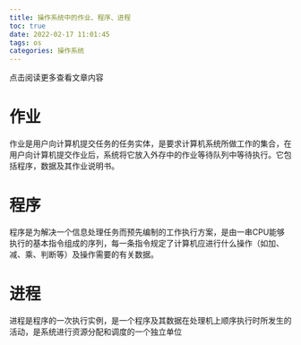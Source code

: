 ```yaml
---
title: 操作系统中的作业、程序、进程
toc: true
date: 2022-02-17 11:01:45
tags: os
categories: 操作系统
---
```


​​点击阅读更多查看文章内容<!--more-->

# 作业
作业是用户向计算机提交任务的任务实体，是要求计算机系统所做工作的集合，在用户向计算机提交作业后，系统将它放入外存中的作业等待队列中等待执行。它包括程序，数据及其作业说明书。

# 程序
程序是为解决一个信息处理任务而预先编制的工作执行方案，是由一串CPU能够执行的基本指令组成的序列，每一条指令规定了计算机应进行什么操作（如加、减、乘、判断等）及操作需要的有关数据。

# 进程
进程是程序的一次执行实例，是一个程序及其数据在处理机上顺序执行时所发生的活动，是系统进行资源分配和调度的一个独立单位


